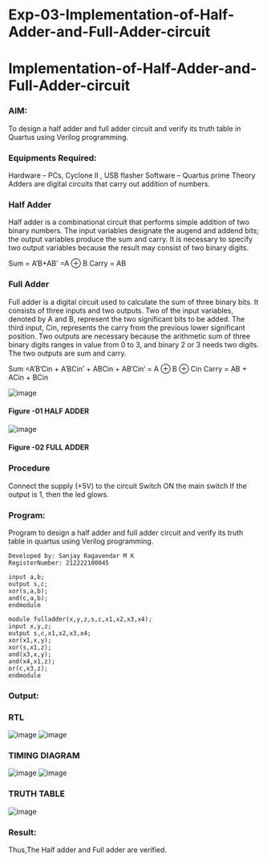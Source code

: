 # Exp-03-Implementation-of-Half-Adder-and-Full-Adder-circuit

# Implementation-of-Half-Adder-and-Full-Adder-circuit
### AIM:
To design a half adder and full adder circuit and verify its truth table in Quartus using Verilog programming.

### Equipments Required:
Hardware – PCs, Cyclone II , USB flasher
Software – Quartus prime
Theory
Adders are digital circuits that carry out addition of numbers.

### Half Adder
Half adder is a combinational circuit that performs simple addition of two binary numbers. The input variables designate the augend and addend bits; the output variables produce the sum and carry. It is necessary to specify two output variables because the result may consist of two binary digits.

Sum = A’B+AB’ =A ⊕ B Carry = AB

### Full Adder
Full adder is a digital circuit used to calculate the sum of three binary bits. It consists of three inputs and two outputs. Two of the input variables, denoted by A and B, represent the two significant bits to be added. The third input, Cin, represents the carry from the previous lower significant position. Two outputs are necessary because the arithmetic sum of three binary digits ranges in value from 0 to 3, and binary 2 or 3 needs two digits. The two outputs are sum and carry.

Sum =A’B’Cin + A’BCin’ + ABCin + AB’Cin’ = A ⊕ B ⊕ Cin Carry = AB + ACin + BCin

 ![image](https://user-images.githubusercontent.com/36288975/163552156-a13e5a56-c638-4110-97d9-8896907c8d25.png)

#### Figure -01 HALF ADDER 


![image](https://user-images.githubusercontent.com/36288975/163552057-b3547877-6d07-45b4-b7e0-bcfebfad9e1d.png)

#### Figure -02 FULL ADDER 

### Procedure

Connect the supply (+5V) to the circuit
Switch ON the main switch
If the output is 1, then the led glows.
### Program:
Program to design a half adder and full adder circuit and verify its truth table in quartus using Verilog programming.
```
Developed by: Sanjay Ragavendar M K
RegisterNumber: 212222100045
```
```
input a,b;
output s,c;
xor(s,a,b);
and(c,a,b);
endmodule
```
```
module fulladder(x,y,z,s,c,x1,x2,x3,x4);
input x,y,z;
output s,c,x1,x2,x3,x4;
xor(x1,x,y);
xor(s,x1,z);
and(x3,x,y);
and(x4,x1,z);
or(c,x3,z);
endmodule 
```



### Output:
### RTL
![image](https://user-images.githubusercontent.com/118343698/230760885-c343e33f-cb12-4d1b-b840-421507d675f4.png)
![image](https://user-images.githubusercontent.com/118343698/230760901-29f8cafa-1063-4c96-93e0-6047a9d825e3.png)


### TIMING DIAGRAM
![image](https://user-images.githubusercontent.com/118343698/230760831-fcd3753e-08bd-42c5-9841-4a782cf1a1f9.png)
![image](https://user-images.githubusercontent.com/118343698/230760853-6da62378-e227-421a-ba42-965b32c1c024.png)

### TRUTH TABLE 
![image](https://github.com/JoyceBeulah/Exp-02-Implementation-of-Half-Adder-and-Full-Adder-circuit/assets/118343698/e11d77a0-57fe-4e2d-9295-69cb32e10e78)


### Result:
Thus,The Half adder and Full adder are verified.
